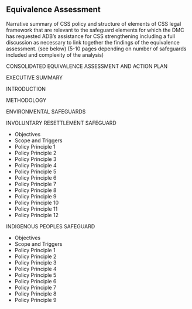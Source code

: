 
## Equivalence Assessment

Narrative summary of CSS policy and structure of elements of CSS legal framework that are relevant to the safeguard elements for which the DMC has requested ADB’s assistance for CSS strengthening including a full discussion as necessary to link together the findings of the equivalence assessment. (see below) (5-10 pages depending on number of safeguards included and complexity of the analysis)


CONSOLIDATED EQUIVALENCE ASSESSMENT AND ACTION PLAN

EXECUTIVE SUMMARY

INTRODUCTION

METHODOLOGY

ENVIRONMENTAL SAFEGUARDS

INVOLUNTARY RESETTLEMENT SAFEGUARD
 - Objectives
 - Scope and Triggers
 - Policy Principle 1
 - Policy Principle 2
 - Policy Principle 3
 - Policy Principle 4
 - Policy Principle 5
 - Policy Principle 6
 - Policy Principle 7
 - Policy Principle 8
 - Policy Principle 9
 - Policy Principle 10
 - Policy Principle 11
 - Policy Principle 12

INDIGENOUS PEOPLES SAFEGUARD
- Objectives
- Scope and Triggers
- Policy Principle 1
- Policy Principle 2
- Policy Principle 3
- Policy Principle 4
- Policy Principle 5
- Policy Principle 6
- Policy Principle 7
- Policy Principle 8
- Policy Principle 9



